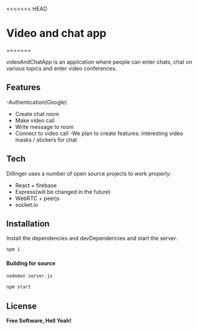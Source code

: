 <<<<<<< HEAD



# Video and chat app

=======

>>>>>>> 
videoAndChatApp is an application where people can enter chats, chat on various topics and enter video conferences.

## Features

-Authentication(Google)
- Create chat room
- Make video call
- Write message to room
- Connect to video call
-We plan to create features: interesting video masks / stickers for chat


## Tech

Dillinger uses a number of open source projects to work properly:

- React + firebase
- Express(will be changed in the future)
- WebRTC + peerjs
- socket.io


## Installation

Install the dependencies and devDependencies and start the server.

```sh
npm i
```

#### Building for source

```sh
nodemon server.js
```

```sh
npm start
```


## License

**Free Software, Hell Yeah!**

